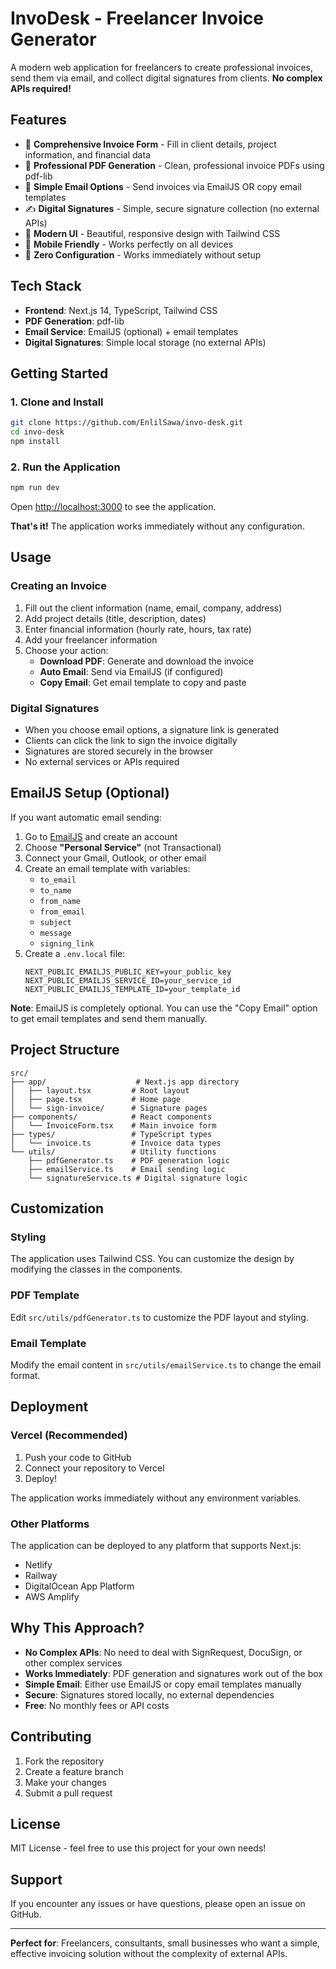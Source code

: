 # InvoDesk - Freelancer Invoice Generator

A modern web application for freelancers to create professional invoices, send them via email, and collect digital signatures from clients. **No complex APIs required!**

## Features

- 📝 **Comprehensive Invoice Form** - Fill in client details, project information, and financial data
- 📄 **Professional PDF Generation** - Clean, professional invoice PDFs using pdf-lib
- 📧 **Simple Email Options** - Send invoices via EmailJS OR copy email templates
- ✍️ **Digital Signatures** - Simple, secure signature collection (no external APIs)
- 🎨 **Modern UI** - Beautiful, responsive design with Tailwind CSS
- 📱 **Mobile Friendly** - Works perfectly on all devices
- 🚀 **Zero Configuration** - Works immediately without setup

## Tech Stack

- **Frontend**: Next.js 14, TypeScript, Tailwind CSS
- **PDF Generation**: pdf-lib
- **Email Service**: EmailJS (optional) + email templates
- **Digital Signatures**: Simple local storage (no external APIs)

## Getting Started

### 1. Clone and Install

```bash
git clone https://github.com/EnlilSawa/invo-desk.git
cd invo-desk
npm install
```

### 2. Run the Application

```bash
npm run dev
```

Open [http://localhost:3000](http://localhost:3000) to see the application.

**That's it!** The application works immediately without any configuration.

## Usage

### Creating an Invoice

1. Fill out the client information (name, email, company, address)
2. Add project details (title, description, dates)
3. Enter financial information (hourly rate, hours, tax rate)
4. Add your freelancer information
5. Choose your action:
   - **Download PDF**: Generate and download the invoice
   - **Auto Email**: Send via EmailJS (if configured)
   - **Copy Email**: Get email template to copy and paste

### Digital Signatures

- When you choose email options, a signature link is generated
- Clients can click the link to sign the invoice digitally
- Signatures are stored securely in the browser
- No external services or APIs required

## EmailJS Setup (Optional)

If you want automatic email sending:

1. Go to [EmailJS](https://www.emailjs.com/) and create an account
2. Choose **"Personal Service"** (not Transactional)
3. Connect your Gmail, Outlook, or other email
4. Create an email template with variables:
   - `to_email`
   - `to_name`
   - `from_name`
   - `from_email`
   - `subject`
   - `message`
   - `signing_link`
5. Create a `.env.local` file:
   ```env
   NEXT_PUBLIC_EMAILJS_PUBLIC_KEY=your_public_key
   NEXT_PUBLIC_EMAILJS_SERVICE_ID=your_service_id
   NEXT_PUBLIC_EMAILJS_TEMPLATE_ID=your_template_id
   ```

**Note**: EmailJS is completely optional. You can use the "Copy Email" option to get email templates and send them manually.

## Project Structure

```
src/
├── app/                    # Next.js app directory
│   ├── layout.tsx         # Root layout
│   ├── page.tsx           # Home page
│   └── sign-invoice/      # Signature pages
├── components/            # React components
│   └── InvoiceForm.tsx    # Main invoice form
├── types/                 # TypeScript types
│   └── invoice.ts         # Invoice data types
└── utils/                 # Utility functions
    ├── pdfGenerator.ts    # PDF generation logic
    ├── emailService.ts    # Email sending logic
    └── signatureService.ts # Digital signature logic
```

## Customization

### Styling
The application uses Tailwind CSS. You can customize the design by modifying the classes in the components.

### PDF Template
Edit `src/utils/pdfGenerator.ts` to customize the PDF layout and styling.

### Email Template
Modify the email content in `src/utils/emailService.ts` to change the email format.

## Deployment

### Vercel (Recommended)

1. Push your code to GitHub
2. Connect your repository to Vercel
3. Deploy!

The application works immediately without any environment variables.

### Other Platforms

The application can be deployed to any platform that supports Next.js:
- Netlify
- Railway
- DigitalOcean App Platform
- AWS Amplify

## Why This Approach?

- **No Complex APIs**: No need to deal with SignRequest, DocuSign, or other complex services
- **Works Immediately**: PDF generation and signatures work out of the box
- **Simple Email**: Either use EmailJS or copy email templates manually
- **Secure**: Signatures stored locally, no external dependencies
- **Free**: No monthly fees or API costs

## Contributing

1. Fork the repository
2. Create a feature branch
3. Make your changes
4. Submit a pull request

## License

MIT License - feel free to use this project for your own needs!

## Support

If you encounter any issues or have questions, please open an issue on GitHub.

---

**Perfect for**: Freelancers, consultants, small businesses who want a simple, effective invoicing solution without the complexity of external APIs.
